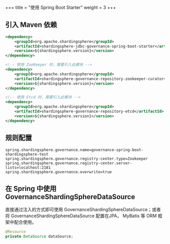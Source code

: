 +++
title = "使用 Spring Boot Starter"
weight = 3
+++

## 引入 Maven 依赖

```xml
<dependency>
    <groupId>org.apache.shardingsphere</groupId>
    <artifactId>shardingsphere-jdbc-governance-spring-boot-starter</artifactId>
    <version>${shardingsphere.version}</version>
</dependency>

<!-- 使用 ZooKeeper 时，需要引入此模块 -->
<dependency>
    <groupId>org.apache.shardingsphere</groupId>
    <artifactId>shardingsphere-governance-repository-zookeeper-curator</artifactId>
    <version>${shardingsphere.version}</version>
</dependency>

<!-- 使用 Etcd 时，需要引入此模块 -->
<dependency>
    <groupId>org.apache.shardingsphere</groupId>
    <artifactId>shardingsphere-governance-repository-etcd</artifactId>
    <version>${shardingsphere.version}</version>
</dependency>
```

## 规则配置

```properties
spring.shardingsphere.governance.name=governance-spring-boot-shardingsphere-test
spring.shardingsphere.governance.registry-center.type=Zookeeper
spring.shardingsphere.governance.registry-center.server-lists=localhost:2181
spring.shardingsphere.governance.overwrite=true
```

## 在 Spring 中使用 GovernanceShardingSphereDataSource

直接通过注入的方式即可使用 GovernanceShardingSphereDataSource；或者将 GovernanceShardingSphereDataSource 配置在JPA， MyBatis 等 ORM 框架中配合使用。

```java
@Resource
private DataSource dataSource;
```
